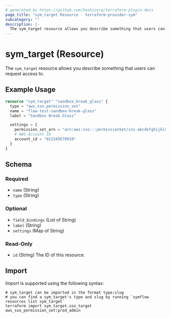 ```yaml
---
# generated by https://github.com/hashicorp/terraform-plugin-docs
page_title: "sym_target Resource - terraform-provider-sym"
subcategory: ""
description: |-
  The sym_target resource allows you describe something that users can request access to.
---
```


# sym_target (Resource)

The `sym_target` resource allows you describe something that users can request access to.

## Example Usage

```terraform
resource "sym_target" "sandbox_break_glass" {
  type = "aws_sso_permission_set"
  name = "flow-test-sandbox-break-glass"
  label = "Sandbox Break Glass"

  settings = {
    permission_set_arn = "arn:aws:sso:::permissionSet/ins-abcdefghijklmnop/ps-2"
    # AWS Account ID
    account_id = "012345678910"
  }
}
```

<!-- schema generated by tfplugindocs -->
## Schema

### Required

- `name` (String)
- `type` (String)

### Optional

- `field_bindings` (List of String)
- `label` (String)
- `settings` (Map of String)

### Read-Only

- `id` (String) The ID of this resource.

## Import

Import is supported using the following syntax:

```shell
# sym_target can be imported in the format type:slug
# you can find a sym_target's type and slug by running `symflow resources list sym_target`
terraform import sym_target.sso_target aws_sso_permission_set:prod_admin
```
